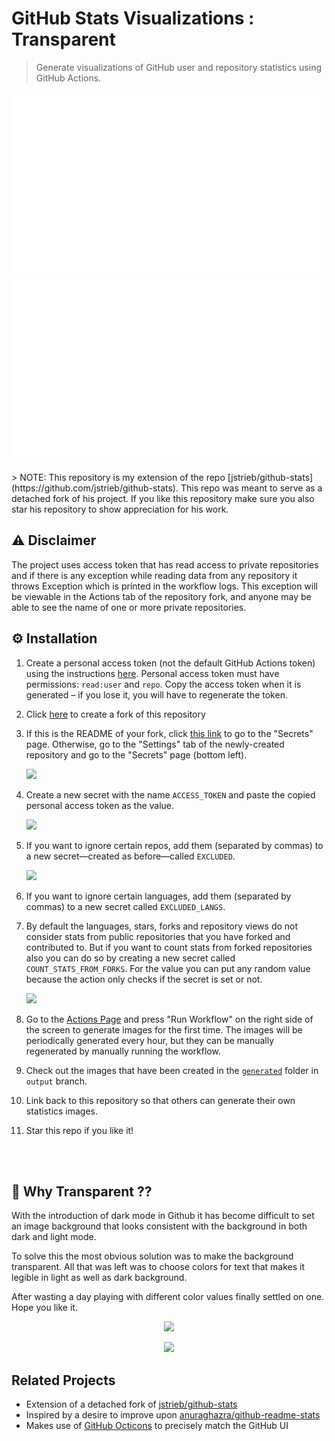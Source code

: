 # GitHub Stats Visualizations : Transparent
> Generate visualizations of GitHub user and repository statistics using GitHub
Actions.
<div align="center">
<a href="https://github.com/wanderson-blima/GitHub_Stats_Transparent">

![](https://raw.githubusercontent.com/wanderson-blima/GitHub_Stats_Transparent/output/generated/overview.svg)
![](https://raw.githubusercontent.com/wanderson-blima/GitHub_Stats_Transparent/output/generated/languages.svg)

</a>
</div>
> NOTE: This repository is my extension of the repo [jstrieb/github-stats](https://github.com/jstrieb/github-stats). This repo was meant to serve as a detached fork of his project. If you like this repository make sure you also star his repository to show appreciation for his work. 

## ⚠️ Disclaimer

The project uses access token that has read access to private repositories and if there is any
exception while reading data from any repository it throws Exception which is printed in the workflow logs. 
This exception will be viewable in the Actions tab of the repository fork, and
anyone may be able to see the name of one or more private repositories.

## ⚙️ Installation

<!-- TODO: Add details and screenshots -->

1. Create a personal access token (not the default GitHub Actions token) using
   the instructions
   [here](https://docs.github.com/en/github/authenticating-to-github/creating-a-personal-access-token).
   Personal access token must have permissions: `read:user` and `repo`. Copy
   the access token when it is generated – if you lose it, you will have to
   regenerate the token.

2. Click [here](https://github.com/wanderson-blima/GitHub_Stats_Transparent/fork) to create a
   fork of this repository

3. If this is the README of your fork, click [this
   link](../../settings/secrets/actions) to go to the "Secrets" page.
   Otherwise, go to the "Settings" tab of the newly-created repository and go
   to the "Secrets" page (bottom left).
   
   ![](https://raw.githubusercontent.com/rahul-jha98/github-stats-transparent/main/readme_images/Actions.png)
   
4. Create a new secret with the name `ACCESS_TOKEN` and paste the copied
   personal access token as the value.

   <img src='https://raw.githubusercontent.com/rahul-jha98/github-stats-transparent/main/readme_images/Token.png' height='250px'/>

5. If you want to ignore certain repos, add them (separated by commas) to a new
   secret—created as before—called `EXCLUDED`. 

   <img src='https://raw.githubusercontent.com/rahul-jha98/github-stats-transparent/main/readme_images/Exclude.png' height='250px'/>

6. If you want to ignore certain languages, add them (separated by commas) to a new secret called 
   `EXCLUDED_LANGS`.

7. By default the languages, stars, forks and repository views do not consider stats from 
   public repositories that you have forked and contributed to. But if you want to count stats from
   forked repositories also you can do so by creating a new secret called `COUNT_STATS_FROM_FORKS`. 
   For the value you can put any random value because the action only checks if the secret is set or not.

   <img src='https://raw.githubusercontent.com/rahul-jha98/github-stats-transparent/main/readme_images/Forks.png' height='250px'/>

8. Go to the [Actions Page](../../actions?query=workflow%3A"Generate+Stats+Images") and press "Run
   Workflow" on the right side of the screen to generate images for the first
   time. The images will be periodically generated every hour, but they can be
   manually regenerated by manually running the workflow.

9. Check out the images that have been created in the [`generated`](../output/generated)
   folder in `output` branch.

10. Link back to this repository so that others can generate their own
   statistics images.

11. Star this repo if you like it!


<br>
<br>

## 🤔 Why Transparent ??
With the introduction of dark mode in Github it has become difficult to set an image background that looks consistent with the background in both dark and light mode. 

To solve this the most obvious solution was to make the background transparent. All that was left was to choose colors for text that makes it legible in light as well as dark background.

After wasting a day playing with different color values finally settled on one. Hope you like it. 
<div align="center">

![](https://raw.githubusercontent.com/rahul-jha98/github-stats-transparent/main/readme_images/light.png)

![](https://raw.githubusercontent.com/rahul-jha98/github-stats-transparent/main/readme_images/dark.png)

</div>

## Related Projects

- Extension of a detached fork of [jstrieb/github-stats](https://github.com/jstrieb/github-stats)
- Inspired by a desire to improve upon
  [anuraghazra/github-readme-stats](https://github.com/anuraghazra/github-readme-stats)
- Makes use of [GitHub Octicons](https://primer.style/octicons/) to precisely
  match the GitHub UI
